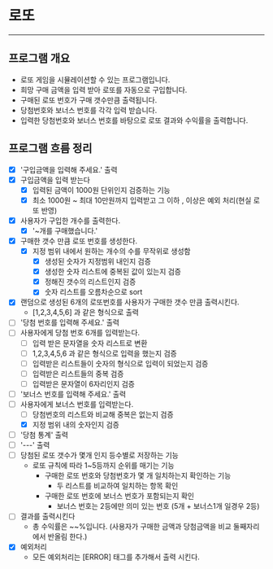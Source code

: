 # 로또 

---

## 프로그램 개요
- 로또 게임을 시뮬레이션할 수 있는 프로그램입니다.
- 희망 구매 금액을 입력 받아 로또를 자동으로 구입합니다.
- 구매된 로또 번호가 구매 갯수만큼 출력됩니다.
- 당첨번호와 보너스 번호를 각각 입력 받습니다.
- 입력한 당첨번호와 보너스 번호를 바탕으로 로또 결과와 수익률을 출력합니다.


## 프로그램 흐름 정리
- [x] '구입금액을 입력해 주세요.' 출력
- [x] 구입금액을 입력 받는다
  - [x] 입력된 금액이 1000원 단위인지 검증하는 기능
  - [x] 최소 1000원 ~ 최대 10만원까지 입력받고 그 이하 , 이상은 예외 처리(현실 로또 반영)
- [x] 사용자가 구입한 개수를 출력한다.
  - [x] '~개를 구매했습니다.'
- [x] 구매한 갯수 만큼 로또 번호를 생성한다.
  - [x] 지정 범위 내에서 원하는 개수의 수를 무작위로 생성함
    - [x] 생성된 숫자가 지정범위 내인지 검증
    - [x] 생성한 숫자 리스트에 중복된 값이 있는지 검증
    - [x] 정해진 갯수의 리스트인지 검증
    - [x] 숫자 리스트를 오름차순으로 sort
- [x] 랜덤으로 생성된 6개의 로또번호를 사용자가 구매한 갯수 만큼 출력시킨다.
  - [1,2,3,4,5,6] 과 같은 형식으로 출력
- [ ] '당첨 번호를 입력해 주세요.' 출력
- [ ] 사용자에게 당첨 번호 6개를 입력받는다.
  - [ ] 입력 받은 문자열을 숫자 리스트로 변환
  - [ ] 1,2,3,4,5,6 과 같은 형식으로 입력을 했는지 검증
  - [ ] 입력받은 리스트들이 숫자의 형식으로 입력이 되었는지 검증
  - [ ] 입력받은 리스트들의 중복 검증
  - [ ] 입력받은 문자열이 6자리인지 검증
- [ ] '보너스 번호를 입력해 주세요.' 출력
- [ ] 사용자에게 보너스 번호를 입력받는다.
  - [ ] 당첨번호의 리스트와 비교해 중복은 없는지 검증
  - [x] 지정 범위 내의 숫자인지 검증
- [ ] '당첨 통계' 출력
- [ ] '---' 출력
- [ ] 당첨된 로또 갯수가 몇개 인지 등수별로 저장하는 기능
  - 로또 규칙에 따라 1~5등까지 순위를 매기는 기능
    - 구매한 로또 번호와 당첨번호가 몇 개 일치하는지 확인하는 기능
      - 두 리스트를 비교하여 일치하는 항목 확인
    - 구매한 로또 번호에 보너스 번호가 포함되는지 확인
      - 보너스 번호는 2등에만 의미 있는 번호 (5개 + 보너스1개 일경우 2등)
- [ ] 결과를 출력시킨다
  - 총 수익률은 ~~%입니다. (사용자가 구매한 금액과 당첨금액을 비교 둘째자리에서 반올림 한다.)
- [x] 예외처리
  - 모든 예외처리는 [ERROR] 태그를 추가해서 출력 시킨다.